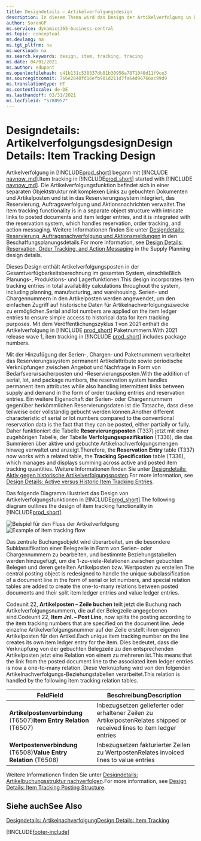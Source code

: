 ```yaml
---
title: Designdetails – Artikelverfolgungsdesign
description: In diesem Thema wird das Design der Artikelverfolgung in Business Central beschrieben, wenn diese über Produktversionen hinweg ausgereift ist.
author: SorenGP
ms.service: dynamics365-business-central
ms.topic: conceptual
ms.devlang: na
ms.tgt_pltfrm: na
ms.workload: na
ms.search.keywords: design, item, tracking, tracing
ms.date: 04/01/2021
ms.author: edupont
ms.openlocfilehash: c41b131c538337db81b30956a7871040d11f9ce3
ms.sourcegitcommit: 766e2840fd16efb901d211d7fa64d96766ac99d9
ms.translationtype: HT
ms.contentlocale: de-DE
ms.lasthandoff: 03/31/2021
ms.locfileid: "5780957"
---
```

# <a name="design-details-item-tracking-design"></a><span data-ttu-id="2ab42-103">Designdetails: Artikelverfolgungsdesign</span><span class="sxs-lookup"><span data-stu-id="2ab42-103">Design Details: Item Tracking Design</span></span>

<span data-ttu-id="2ab42-104">Artikelverfolgung in [!INCLUDE[prod_short](includes/prod_short.md)] begann mit [!INCLUDE [navnow_md](includes/navnow_md.md)].</span><span class="sxs-lookup"><span data-stu-id="2ab42-104">Item tracking in [!INCLUDE[prod_short](includes/prod_short.md)] started with [!INCLUDE [navnow_md](includes/navnow_md.md)].</span></span> <span data-ttu-id="2ab42-105">Die Artikelverfolgungsfunktion befindet sich in einer separaten Objektstruktur mit komplexen Links zu gebuchten Dokumenten und Artikelposten und ist in das Reservierungssystem integriert, das Reservierung, Auftragsverfolgung und Aktionsnachrichten verwaltet.</span><span class="sxs-lookup"><span data-stu-id="2ab42-105">The item tracking functionality is in a separate object structure with intricate links to posted documents and item ledger entries, and it is integrated with the reservation system, which handles reservation, order tracking, and action messaging.</span></span> <span data-ttu-id="2ab42-106">Weitere Informationen finden Sie unter [Designdetails: Reservierung, Auftragsnachverfolgung und Aktionsmeldungen](design-details-reservation-order-tracking-and-action-messaging.md) in den Beschaffungsplanungsdetails.</span><span class="sxs-lookup"><span data-stu-id="2ab42-106">For more information, see [Design Details: Reservation, Order Tracking, and Action Messaging](design-details-reservation-order-tracking-and-action-messaging.md) in the Supply Planning design details.</span></span>  

<span data-ttu-id="2ab42-107">Dieses Design enthält Artikelverfolgungsposten in der Gesamtverfügbarkeitsberechnung im gesamten System, einschließlich Planungs-, Produktions- und Lagerfunktionen.</span><span class="sxs-lookup"><span data-stu-id="2ab42-107">This design incorporates item tracking entries in total availability calculations throughout the system, including planning, manufacturing, and warehousing.</span></span> <span data-ttu-id="2ab42-108">Serien- und Chargennummern in den Artikelposten werden angewendet, um den einfachen Zugriff auf historische Daten für Artikelnachverfolgungszwecke zu ermöglichen.</span><span class="sxs-lookup"><span data-stu-id="2ab42-108">Serial and lot numbers are applied on the item ledger entries to ensure simple access to historical data for item tracking purposes.</span></span> <span data-ttu-id="2ab42-109">Mit dem Veröffentlichungszyklus 1 von 2021 enthält die Artikelverfolgung in [!INCLUDE [prod_short](includes/prod_short.md)] Paketnummern.</span><span class="sxs-lookup"><span data-stu-id="2ab42-109">With 2021 release wave 1, item tracking in [!INCLUDE [prod_short](includes/prod_short.md)] includes package numbers.</span></span>  

<span data-ttu-id="2ab42-110">Mit der Hinzufügung der Serien-, Chargen‑ und Paketnummern verarbeitet das Reservierungssystem permanent Artikelattribute sowie periodische Verknüpfungen zwischen Angebot und Nachfrage in Form von Bedarfsverursacherposten und -Reservierungsposten.</span><span class="sxs-lookup"><span data-stu-id="2ab42-110">With the addition of serial, lot, and package numbers, the reservation system handles permanent item attributes while also handling intermittent links between supply and demand in the form of order tracking entries and reservation entries.</span></span> <span data-ttu-id="2ab42-111">Ein weitere Eigenschaft der Serien- oder Chargennummern gegenüber herkömmlichen Reservierungsdaten ist die Tatsache, dass diese teilweise oder vollständig gebucht werden können.</span><span class="sxs-lookup"><span data-stu-id="2ab42-111">Another different characteristic of serial or lot numbers compared to the conventional reservation data is the fact that they can be posted, either partially or fully.</span></span> <span data-ttu-id="2ab42-112">Daher funktioniert die Tabelle **Reservierungsposten** (T337) jetzt mit einer zugehörigen Tabelle, der Tabelle **Verfolgungsspezifikation** (T336), die das Summieren über aktive und gebuchte Artikelnachverfolgungsmengen hinweg verwaltet und anzeigt.</span><span class="sxs-lookup"><span data-stu-id="2ab42-112">Therefore, the **Reservation Entry** table (T337) now works with a related table, the **Tracking Specification** table (T336), which manages and displays summing across active and posted item tracking quantities.</span></span> <span data-ttu-id="2ab42-113">Weitere Informationen finden Sie unter [Designdetails: Aktiv gegen historische Artikelverfolgungsposten](design-details-active-versus-historic-item-tracking-entries.md).</span><span class="sxs-lookup"><span data-stu-id="2ab42-113">For more information, see [Design Details: Active versus Historic Item Tracking Entries](design-details-active-versus-historic-item-tracking-entries.md).</span></span>  

<span data-ttu-id="2ab42-114">Das folgende Diagramm illustriert das Design von Artikelverfolgungsfunktionen in [!INCLUDE[prod_short](includes/prod_short.md)].</span><span class="sxs-lookup"><span data-stu-id="2ab42-114">The following diagram outlines the design of item tracking functionality in [!INCLUDE[prod_short](includes/prod_short.md)].</span></span>  

<span data-ttu-id="2ab42-115">![Beispiel für den Fluss der Artikelverfolgung](media/design_details_item_tracking_design.png "Beispiel für den Fluss der Artikelverfolgung")</span><span class="sxs-lookup"><span data-stu-id="2ab42-115">![Example of item tracking flow](media/design_details_item_tracking_design.png "Example of item tracking flow")</span></span>  

<span data-ttu-id="2ab42-116">Das zentrale Buchungsobjekt wird überarbeitet, um die besondere Subklassifikation einer Belegzeile in Form von Serien- oder Chargennummern zu bearbeiten, und bestimmte Beziehungstabellen werden hinzugefügt, um die 1-zu-viele-Relationen zwischen gebuchten Belegen und deren geteilten Artikelposten bzw. Wertposten zu erstellen.</span><span class="sxs-lookup"><span data-stu-id="2ab42-116">The central posting object is redesigned to handle the unique subclassification of a document line in the form of serial or lot numbers, and special relation tables are added to create the one-to-many relations between posted documents and their split item ledger entries and value ledger entries.</span></span>  

<span data-ttu-id="2ab42-117">Codeunit 22, **Artikelposten – Zeile buchen** teilt jetzt die Buchung nach Artikelverfolgungsnummern, die auf der Belegzeile angegebenen sind.</span><span class="sxs-lookup"><span data-stu-id="2ab42-117">Codeunit 22, **Item Jnl. – Post Line**, now splits the posting according to the item tracking numbers that are specified on the document line.</span></span> <span data-ttu-id="2ab42-118">Jede einzelne Artikelverfolgungsnummer auf der Zeile erstellt ihren eigenen Artikelposten für den Artikel.</span><span class="sxs-lookup"><span data-stu-id="2ab42-118">Each unique item tracking number on the line creates its own item ledger entry for the item.</span></span> <span data-ttu-id="2ab42-119">Dies bedeutet, dass die Verknüpfung von der gebuchten Belegzeile zu den entsprechenden Artikelposten jetzt eine Relation von einem zu mehreren ist.</span><span class="sxs-lookup"><span data-stu-id="2ab42-119">This means that the link from the posted document line to the associated item ledger entries is now a one-to-many relation.</span></span> <span data-ttu-id="2ab42-120">Diese Verknüpfung wird von den folgenden Artikelnachverfolgungs-Beziehungstabellen verarbeitet.</span><span class="sxs-lookup"><span data-stu-id="2ab42-120">This relation is handled by the following item tracking relation tables.</span></span>  

|<span data-ttu-id="2ab42-121">Feld</span><span class="sxs-lookup"><span data-stu-id="2ab42-121">Field</span></span>|<span data-ttu-id="2ab42-122">Beschreibung</span><span class="sxs-lookup"><span data-stu-id="2ab42-122">Description</span></span>|  
|---------------|---------------------------------------|  
|<span data-ttu-id="2ab42-123">**Artikelpostenverbindung** (T6507)</span><span class="sxs-lookup"><span data-stu-id="2ab42-123">**Item Entry Relation** (T6507)</span></span>|<span data-ttu-id="2ab42-124">Inbezugsetzen gelieferter oder erhaltener Zeilen zu Artikelposten</span><span class="sxs-lookup"><span data-stu-id="2ab42-124">Relates shipped or received lines to item ledger entries</span></span>|  
|<span data-ttu-id="2ab42-125">**Wertpostenverbindung** (T6508)</span><span class="sxs-lookup"><span data-stu-id="2ab42-125">**Value Entry Relation** (T6508)</span></span>|<span data-ttu-id="2ab42-126">Inbezugsetzen fakturierter Zeilen zu Wertposten</span><span class="sxs-lookup"><span data-stu-id="2ab42-126">Relates invoiced lines to value entries</span></span>|  

<span data-ttu-id="2ab42-127">Weitere Informationen finden Sie unter [Designdetails: Artikelbuchungsstruktur nachverfolgen](design-details-item-tracking-posting-structure.md).</span><span class="sxs-lookup"><span data-stu-id="2ab42-127">For more information, see [Design Details: Item Tracking Posting Structure](design-details-item-tracking-posting-structure.md).</span></span>  

## <a name="see-also"></a><span data-ttu-id="2ab42-128">Siehe auch</span><span class="sxs-lookup"><span data-stu-id="2ab42-128">See Also</span></span>

[<span data-ttu-id="2ab42-129">Designdetails: Artikelnachverfolgung</span><span class="sxs-lookup"><span data-stu-id="2ab42-129">Design Details: Item Tracking</span></span>](design-details-item-tracking.md)

[!INCLUDE[footer-include](includes/footer-banner.md)]  
